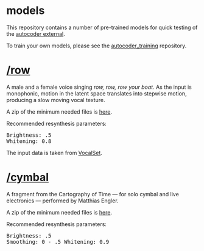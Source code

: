 # models

This repository contains a number of pre-trained models for quick testing of the [autocoder external](https://github.com/franzson/autocoder_external).

To train your own models, please see the [autocoder_training](https://github.com/franzson/autocoder_training) repository.

# [/row](https://github.com/franzson/autocoder_models/tree/main/row)

A male and a female voice singing *row, row, row your boat.*
As the input is monophonic, motion in the latent space translates into stepwise motion, producing a slow moving vocal texture.

A zip of the minimum needed files is [here]().

Recommended resynthesis parameters:<br>
    <pre>Brightness: .5
    Whitening: 0.8</pre>

The input data is taken from [VocalSet](https://zenodo.org/record/1203819).

# [/cymbal](https://github.com/franzson/autocoder_models/tree/main/cymbal)

A fragment from the Cartography of Time –– for solo cymbal and live electronics –– performed by Matthias Engler.

A zip of the minimum needed files is [here]().

Recommended resynthesis parameters:<br>
    <pre>Brightness: .5
    Smoothing: 0 - .5
    Whitening: 0.9</pre>
  
